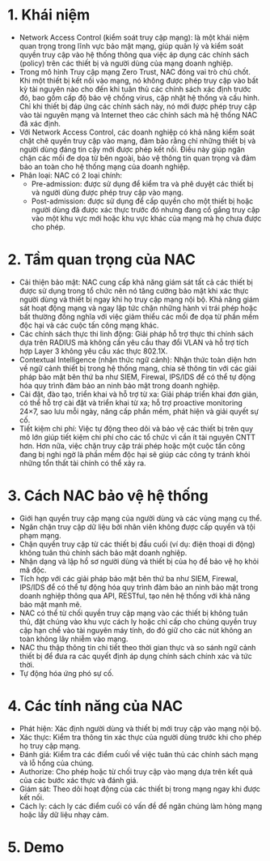 # 1. Khái niệm
- Network Access Control (kiểm soát truy cập mạng): là một khái niệm quan trọng trong lĩnh vực bảo mật mạng, giúp quản lý và kiểm soát quyền truy cập vào hệ thống thông qua việc áp dụng các chính sách (policy) trên các thiết bị và người dùng của mạng doanh nghiệp.
- Trong mô hình Truy cập mạng Zero Trust, NAC đóng vai trò chủ chốt. Khi một thiết bị kết nối vào mạng, nó không được phép truy cập vào bất kỳ tài nguyên nào cho đến khi tuân thủ các chính sách xác định trước đó, bao gồm cấp độ bảo vệ chống virus, cập nhật hệ thống và cấu hình. Chỉ khi thiết bị đáp ứng các chính sách này, nó mới được phép truy cập vào tài nguyên mạng và Internet theo các chính sách mà hệ thống NAC đã xác định.
- Với Network Access Control, các doanh nghiệp có khả năng kiểm soát chặt chẽ quyền truy cập vào mạng, đảm bảo rằng chỉ những thiết bị và người dùng đáng tin cậy mới được phép kết nối. Điều này giúp ngăn chặn các mối đe dọa từ bên ngoài, bảo vệ thông tin quan trọng và đảm bảo an toàn cho hệ thống mạng của doanh nghiệp.
- Phân loại: NAC có 2 loại chính:
  - Pre-admission: được sử dụng để kiểm tra và phê duyệt các thiết bị và người dùng được phép truy cập vào mạng.
  - Post-admission: được sử dụng để cấp quyền cho một thiết bị hoặc người dùng đã được xác thực trước đó nhưng đang cố gắng truy cập vào một khu vực mới hoặc khu vực khác của mạng mà họ chưa được cho phép.
# 2. Tầm quan trọng của NAC
- Cải thiện bảo mật: NAC cung cấp khả năng giám sát tất cả các thiết bị được sử dụng trong tổ chức nên nó tăng cường bảo mật khi xác thực người dùng và thiết bị ngay khi họ truy cập mạng nội bộ. Khả năng giám sát hoạt động mạng và ngay lập tức chặn những hành vi trái phép hoặc bất thường đồng nghĩa với việc giảm thiểu các mối đe dọa từ phần mềm độc hại và các cuộc tấn công mạng khác.
- Các chính sách thực thi linh động: Giải pháp hỗ trợ thực thi chính sách dựa trên RADIUS mà không cần yêu cầu thay đổi VLAN và hỗ trợ tích hợp Layer 3 không yêu cầu xác thực 802.1X.
- Contextual Intelligence (nhận thức ngữ cảnh): Nhận thức toàn diện hơn về ngữ cảnh thiết bị trong hệ thống mạng, chia sẽ thông tin với các giải pháp bảo mật bên thứ ba như SIEM, Firewal, IPS/IDS để có thể tự động hóa quy trình đảm bảo an ninh bảo mật trong doanh nghiệp.
- Cài đặt, đào tạo, triển khai và hỗ trợ từ xa: Giải pháp triển khai đơn giản, có thể hỗ trợ cài đặt và triển khai từ xa; hỗ trợ proactive monitoring 24×7, sao lưu mỗi ngày, nâng cấp phần mềm, phát hiện và giải quyết sự cố.
- Tiết kiệm chi phí: Việc tự động theo dõi và bảo vệ các thiết bị trên quy mô lớn giúp tiết kiệm chi phí cho các tổ chức vì cần ít tài nguyên CNTT hơn. Hơn nữa, việc chặn truy cập trái phép hoặc một cuộc tấn công đang bị nghi ngờ là phần mềm độc hại sẽ giúp các công ty tránh khỏi những tổn thất tài chính có thể xảy ra.
# 3. Cách NAC bảo vệ hệ thống
- Giới hạn quyền truy cập mạng của người dùng và các vùng mạng cụ thể.
- Ngăn chặn truy cập dữ liệu bởi nhân viên không được cấp quyền và tội phạm mạng.
- Chặn quyền truy cập từ các thiết bị đầu cuối (ví dụ: điện thoại di động) không tuân thủ chính sách bảo mật doanh nghiệp.
- Nhận dạng và lập hồ sơ người dùng và thiết bị của họ để bảo vệ họ khỏi mã độc.
- Tích hợp với các giải pháp bảo mật bên thứ ba như SIEM, Firewal, IPS/IDS để có thể tự động hóa quy trình đảm bảo an ninh bảo mật trong doanh nghiệp thông qua API, RESTful, tạo nên hệ thống với khả năng bảo mật mạnh mẽ.
- NAC có thể từ chối quyền truy cập mạng vào các thiết bị không tuân thủ, đặt chúng vào khu vực cách ly hoặc chỉ cấp cho chúng quyền truy cập hạn chế vào tài nguyên máy tính, do đó giữ cho các nút không an toàn không lây nhiễm vào mạng.
- NAC thu thập thông tin chi tiết theo thời gian thực và so sánh ngữ cảnh thiết bị để đưa ra các quyết định áp dụng chính sách chính xác và tức thời.
- Tự động hóa ứng phó sự cố.
# 4. Các tính năng của NAC
- Phát hiện: Xác định người dùng và thiết bị mới truy cập vào mạng nội bộ.
- Xác thực: Kiểm tra thông tin xác thực của người dùng trước khi cho phép họ truy cập mạng.
- Đánh giá: Kiểm tra các điểm cuối về việc tuân thủ các chính sách mạng và lỗ hổng của chúng.
- Authorize: Cho phép hoặc từ chối truy cập vào mạng dựa trên kết quả của các bước xác thực và đánh giá.
- Giám sát: Theo dõi hoạt động của các thiết bị trong mạng ngay khi được kết nối.
- Cách ly: cách ly các điểm cuối có vấn đề để ngăn chúng làm hỏng mạng hoặc lấy dữ liệu nhạy cảm.
# 5. Demo
